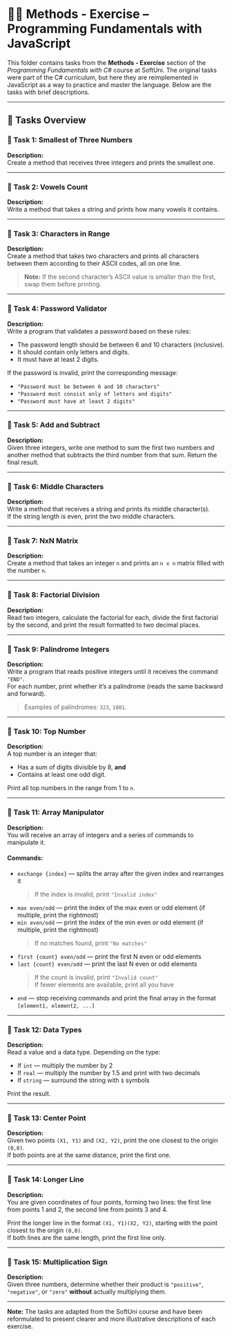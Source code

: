 # 🧑‍💻 Methods - Exercise – Programming Fundamentals with JavaScript

This folder contains tasks from the **Methods - Exercise** section of the _Programming Fundamentals with C#_ course at SoftUni. The original tasks were part of the C# curriculum, but here they are reimplemented in JavaScript as a way to practice and master the language. Below are the tasks with brief descriptions.

---

## 🔧 Tasks Overview

### 📝 Task 1: Smallest of Three Numbers  
**Description:**  
Create a method that receives three integers and prints the smallest one.

---

### 📝 Task 2: Vowels Count  
**Description:**  
Write a method that takes a string and prints how many vowels it contains.

---

### 📝 Task 3: Characters in Range  
**Description:**  
Create a method that takes two characters and prints all characters between them according to their ASCII codes, all on one line.

> **Note:** If the second character’s ASCII value is smaller than the first, swap them before printing.

---

### 📝 Task 4: Password Validator  
**Description:**  
Write a program that validates a password based on these rules:

- The password length should be between 6 and 10 characters (inclusive).  
- It should contain only letters and digits.  
- It must have at least 2 digits.

If the password is invalid, print the corresponding message:  
- `"Password must be between 6 and 10 characters"`  
- `"Password must consist only of letters and digits"`  
- `"Password must have at least 2 digits"`

---

### 📝 Task 5: Add and Subtract  
**Description:**  
Given three integers, write one method to sum the first two numbers and another method that subtracts the third number from that sum. Return the final result.

---

### 📝 Task 6: Middle Characters  
**Description:**  
Write a method that receives a string and prints its middle character(s).  
If the string length is even, print the two middle characters.

---

### 📝 Task 7: NxN Matrix  
**Description:**  
Create a method that takes an integer `n` and prints an `n x n` matrix filled with the number `n`.

---

### 📝 Task 8: Factorial Division  
**Description:**  
Read two integers, calculate the factorial for each, divide the first factorial by the second, and print the result formatted to two decimal places.

---

### 📝 Task 9: Palindrome Integers  
**Description:**  
Write a program that reads positive integers until it receives the command `"END"`.  
For each number, print whether it’s a palindrome (reads the same backward and forward).

> Examples of palindromes: `323`, `1001`.

---

### 📝 Task 10: Top Number  
**Description:**  
A top number is an integer that:

- Has a sum of digits divisible by 8, **and**  
- Contains at least one odd digit.

Print all top numbers in the range from 1 to `n`.

---

### 📝 Task 11: Array Manipulator  
**Description:**  
You will receive an array of integers and a series of commands to manipulate it.

#### Commands:  
- `exchange {index}` — splits the array after the given index and rearranges it  
  > If the index is invalid, print `"Invalid index"`  
- `max even/odd` — print the index of the max even or odd element (if multiple, print the rightmost)  
- `min even/odd` — print the index of the min even or odd element (if multiple, print the rightmost)  
  > If no matches found, print `"No matches"`  
- `first {count} even/odd` — print the first N even or odd elements  
- `last {count} even/odd` — print the last N even or odd elements  
  > If the count is invalid, print `"Invalid count"`  
  > If fewer elements are available, print all you have  
- `end` — stop receiving commands and print the final array in the format `[element1, element2, ...]`

---

### 📝 Task 12: Data Types  
**Description:**  
Read a value and a data type. Depending on the type:

- If `int` — multiply the number by 2  
- If `real` — multiply the number by 1.5 and print with two decimals  
- If `string` — surround the string with `$` symbols

Print the result.

---

### 📝 Task 13: Center Point  
**Description:**  
Given two points `(X1, Y1)` and `(X2, Y2)`, print the one closest to the origin `(0,0)`.  
If both points are at the same distance, print the first one.

---

### 📝 Task 14: Longer Line  
**Description:**  
You are given coordinates of four points, forming two lines: the first line from points 1 and 2, the second line from points 3 and 4.

Print the longer line in the format `(X1, Y1)(X2, Y2)`, starting with the point closest to the origin `(0,0)`.  
If both lines are the same length, print the first line only.

---

### 📝 Task 15: Multiplication Sign  
**Description:**  
Given three numbers, determine whether their product is `"positive"`, `"negative"`, or `"zero"` **without** actually multiplying them.

---

**Note:** The tasks are adapted from the SoftUni course and have been reformulated to present clearer and more illustrative descriptions of each exercise.
